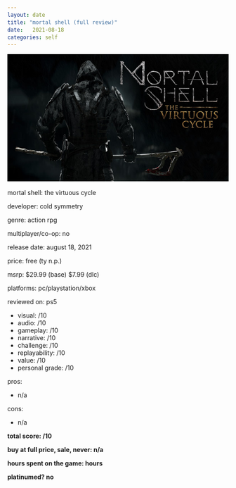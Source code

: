 ```yaml
---
layout: date
title: "mortal shell (full review)"
date:   2021-08-18
categories: self
---
```


![mos](/assets/img/mortalshell.jpg)

mortal shell: the virtuous cycle

developer: cold symmetry

genre: action rpg

multiplayer/co-op: no

release date: august 18, 2021

price: free (ty n.p.)

msrp: $29.99 (base) $7.99 (dlc)

platforms: pc/playstation/xbox

reviewed on: ps5

- visual: /10
- audio: /10
- gameplay: /10
- narrative: /10
- challenge: /10
- replayability: /10
- value: /10
- personal grade: /10

pros:
- n/a

cons:
- n/a

**total score: /10**

**buy at full price, sale, never: n/a**

**hours spent on the game: hours**

**platinumed? no**